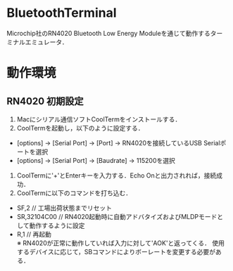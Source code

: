 # BluetoothTerminal
Microchip社のRN4020 Bluetooth Low Energy Moduleを通じて動作するターミナルエミュレータ．

# 動作環境

## RN4020 初期設定
1. Macにシリアル通信ソフトCoolTermをインストールする．
1. CoolTermを起動し，以下のように設定する．
  - [options] → [Serial Port] → [Port] → RN4020を接続しているUSB Serialポートを選択
  - [options] → [Serial Port] → [Baudrate] → 115200を選択
1. CoolTermに'+'とEnterキーを入力する．Echo Onと出力されれば，接続成功．
1. CoolTermに以下のコマンドを打ち込む．
  - SF,2           // 工場出荷状態までリセット
  - SR,32104C00    // RN4020起動時に自動アドバタイズおよびMLDPモードとして動作するように設定
  - R,1            // 再起動  
  ※ RN4020が正常に動作していれば入力に対して'AOK'と返ってくる．
    使用するデバイスに応じて，SBコマンドによりボーレートを変更する必要がある．
 
